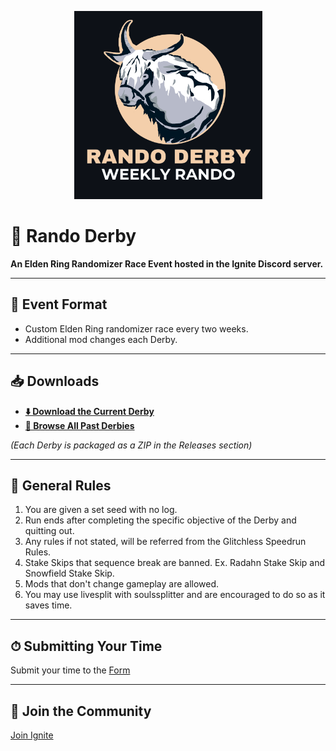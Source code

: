 <p align="center">
  <img src="./assets/logo.png" alt="Rando Derby Logo" width="301"/>
</p>

# 🏇 Rando Derby

**An Elden Ring Randomizer Race Event hosted in the Ignite Discord server.**

---

## 📜 Event Format
- Custom Elden Ring randomizer race every two weeks.
- Additional mod changes each Derby.

---

## 📥 Downloads
- **[⬇️ Download the Current Derby](https://github.com/ignitesouls/RandoDerby/releases/latest)**
- **[📂 Browse All Past Derbies](https://github.com/ignitesouls/RandoDerby/releases)**

*(Each Derby is packaged as a ZIP in the Releases section)*


---

## 📏 General Rules
1. You are given a set seed with no log.
2. Run ends after completing the specific objective of the Derby and quitting out.
3. Any rules if not stated, will be referred from the Glitchless Speedrun Rules. 
4. Stake Skips that sequence break are banned. Ex. Radahn Stake Skip and Snowfield Stake Skip.
5. Mods that don't change gameplay are allowed.
6. You may use livesplit with soulssplitter and are encouraged to do so as it saves time. 

---

## ⏱ Submitting Your Time
<!-- Explain how players should submit their runs -->
Submit your time to the [Form](https://forms.gle/J6EWPiT24Ca9cwdE7)

---

## 💬 Join the Community
[Join Ignite](https://discord.gg/ignitesouls)







